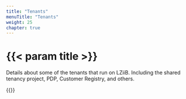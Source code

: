 ```yaml
---
title: "Tenants"
menuTitle: "Tenants"
weight: 25
chapter: true
---
```


# {{< param title >}}

Details about some of the tenants that run on LZiiB.  Including the shared tenancy project, PDP, Customer Registry, and others.

{{<children>}}